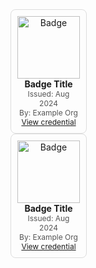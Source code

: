 <div style="display:grid;grid-template-columns:repeat(6,1fr);gap:1rem;">
  <div style="text-align:center;border:1px solid #ddd;padding:10px;border-radius:8px;">
    <img src="badge1.png" alt="Badge" style="width:100px;height:100px;object-fit:contain;">
    <div style="font-weight:bold;">Badge Title</div>
    <div style="font-size:12px;color:#555;">Issued: Aug 2024</div>
    <div style="font-size:12px;color:#555;">By: Example Org</div>
    <div style="font-size:12px;"><a href="#">View credential</a></div>
  </div>
  <!-- Repeat for each badge -->
</div>

<div style="display:grid;grid-template-columns:repeat(6,1fr);gap:1rem;">
  <div style="text-align:center;border:1px solid #ddd;padding:10px;border-radius:8px;">
    <img src="badge1.png" alt="Badge" style="width:100px;height:100px;object-fit:contain;">
    <div style="font-weight:bold;">Badge Title</div>
    <div style="font-size:12px;color:#555;">Issued: Aug 2024</div>
    <div style="font-size:12px;color:#555;">By: Example Org</div>
    <div style="font-size:12px;"><a href="#">View credential</a></div>
  </div>
  <!-- Repeat for each badge -->
</div>

